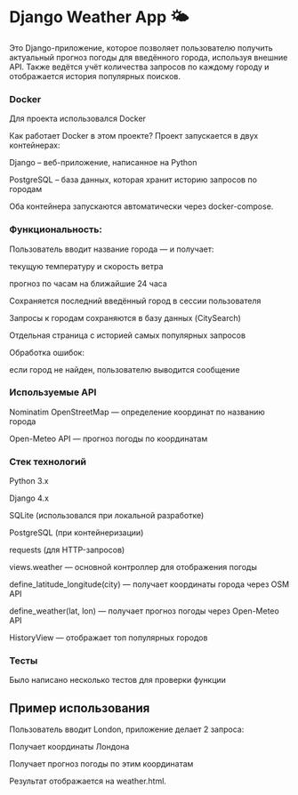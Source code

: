 # Django Weather App 🌤️
Это Django-приложение, которое позволяет пользователю получить актуальный прогноз погоды для введённого города, используя внешние API. Также ведётся учёт количества запросов по каждому городу и отображается история популярных поисков.
### Docker
Для проекта использовался Docker

Как работает Docker в этом проекте?
Проект запускается в двух контейнерах:

Django – веб-приложение, написанное на Python

PostgreSQL – база данных, которая хранит историю запросов по городам

Оба контейнера запускаются автоматически через docker-compose.

### Функциональность:


Пользователь вводит название города — и получает:

текущую температуру и скорость ветра

прогноз по часам на ближайшие 24 часа

Сохраняется последний введённый город в сессии пользователя

Запросы к городам сохраняются в базу данных (CitySearch)

Отдельная страница с историей самых популярных запросов

Обработка ошибок:

если город не найден, пользователю выводится сообщение


### Используемые API
Nominatim OpenStreetMap — определение координат по названию города

Open-Meteo API — прогноз погоды по координатам

### Стек технологий
Python 3.x

Django 4.x

SQLite (использовался при локальной разработке)

PostgreSQL (при контейнеризации)

requests (для HTTP-запросов)

views.weather — основной контроллер для отображения погоды

define_latitude_longitude(city) — получает координаты города через OSM API

define_weather(lat, lon) — получает прогноз погоды через Open-Meteo API

HistoryView — отображает топ популярных городов

### Тесты

Было написано несколько тестов для проверки функции

## Пример использования
Пользователь вводит London, приложение делает 2 запроса:

Получает координаты Лондона

Получает прогноз погоды по этим координатам

Результат отображается на weather.html.